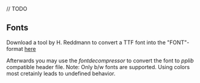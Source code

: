 // TODO


## Fonts

Download a tool by H. Reddmann to convert a TTF font into the "FONT"-format [here](https://www.mikrocontroller.net/topic/99701?goto=865331#865331)

Afterwards you may use the *fontdecompressor* to convert the font to *pplib* compatible header file. 
Note: Only b/w fonts are supported. Using colors most cretainly leads to undefined behavior.
